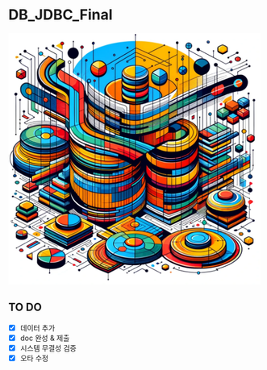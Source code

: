 # DB_JDBC_Final

<img width="500px" alt="Untitled" src="./assignment/main_img.png">

## TO DO

- [X] 데이터 추가
- [X] doc 완성 & 제출
- [X] 시스템 무결성 검증
- [X] 오타 수정
